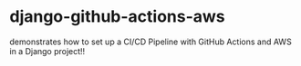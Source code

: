 # django-github-actions-aws

demonstrates how to set up a CI/CD Pipeline with GitHub Actions and AWS in a Django project!!
